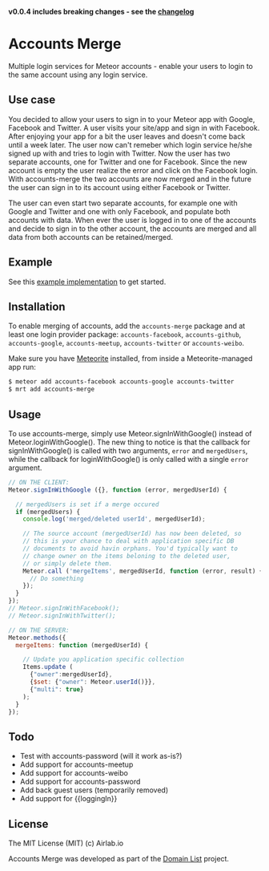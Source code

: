 **v0.0.4 includes breaking changes - see the [changelog](https://github.com/lirbank/meteor-accounts-merge/blob/master/History.md)**

# Accounts Merge
Multiple login services for Meteor accounts - enable your users to login to the same account using any login service.

## Use case
You decided to allow your users to sign in to your Meteor app with Google, Facebook and Twitter. A user visits your site/app and sign in with Facebook. After enjoying your app for a bit the user leaves and doesn't come back until a week later. The user now can't remeber which login service he/she signed up with and tries to login with Twitter. Now the user has two separate accounts, one for Twitter and one for Facebook. Since the new account is empty the user realize the error and click on the Facebook login. With accounts-merge the two accounts are now merged and in the future the user can sign in to its account using either Facebook or Twitter.

The user can even start two separate accounts, for example one with Google and Twitter and one with only Facebook, and populate both accounts with data. When ever the user is logged in to one of the accounts and decide to sign in to the other account, the accounts are merged and all data from both accounts can be retained/merged.

## Example
See this [example implementation](https://github.com/lirbank/meteor-accounts-merge-example) to get started.

##  Installation
To enable merging of accounts, add the `accounts-merge` package and at least one login provider package: `accounts-facebook`, `accounts-github`, `accounts-google`, `accounts-meetup`, `accounts-twitter` or `accounts-weibo`.

Make sure you have [Meteorite](https://github.com/oortcloud/meteorite/) installed, from inside a Meteorite-managed app run:
``` sh
$ meteor add accounts-facebook accounts-google accounts-twitter
$ mrt add accounts-merge
```

## Usage
To use accounts-merge, simply use Meteor.signInWithGoogle() instead of Meteor.loginWithGoogle(). The new thing to notice is that the callback for signInWithGoogle() is called with two arguments, `error` and `mergedUsers`, while the callback for loginWithGoogle() is only called with a single `error` argument.

```javascript
// ON THE CLIENT:
Meteor.signInWithGoogle ({}, function (error, mergedUserId) {

  // mergedUsers is set if a merge occured
  if (mergedUsers) {
    console.log('merged/deleted userId', mergedUserId);

    // The source account (mergedUserId) has now been deleted, so
    // this is your chance to deal with application specific DB
    // documents to avoid havin orphans. You'd typically want to
    // change owner on the items beloning to the deleted user,
    // or simply delete them.
    Meteor.call ('mergeItems', mergedUserId, function (error, result) {
      // Do something
    });
  }
});
// Meteor.signInWithFacebook();
// Meteor.signInWithTwitter();
```

```javascript
// ON THE SERVER:
Meteor.methods({
  mergeItems: function (mergedUserId) {

    // Update you application specific collection
    Items.update (
      {"owner":mergedUserId},
      {$set: {"owner": Meteor.userId()}},
      {"multi": true}
    );
  }
});
```

## Todo
* Test with accounts-password (will it work as-is?)
* Add support for accounts-meetup
* Add support for accounts-weibo
* Add support for accounts-password
* Add back guest users (temporarily removed)
* Add support for {{loggingIn}}

## License
The MIT License (MIT) (c) Airlab.io

Accounts Merge was developed as part of the [Domain List](http://domainlist.io/) project.
